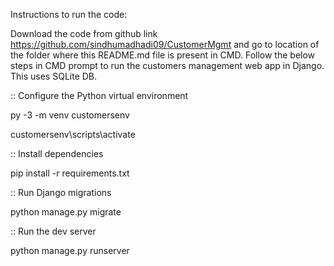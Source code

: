 Instructions to run the code:

Download the code from github link https://github.com/sindhumadhadi09/CustomerMgmt and go to location of the folder where this README.md file is present in CMD.
Follow the below steps in CMD prompt to run the customers management web app in Django. This uses SQLite DB.

:: Configure the Python virtual environment

py -3 -m venv customersenv

customersenv\scripts\activate

:: Install dependencies

pip install -r requirements.txt

:: Run Django migrations

python manage.py migrate

:: Run the dev server

python manage.py runserver
